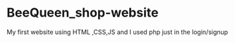 # BeeQueen_shop-website
My first website using HTML ,CSS,JS 
 and I used php just in the login/signup 
